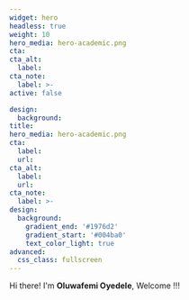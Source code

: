 ```yaml
---
widget: hero
headless: true
weight: 10
hero_media: hero-academic.png
cta: 
cta_alt:
  label: 
cta_note: 
  label: >-
active: false

design:
  background: 
title: 
hero_media: hero-academic.png
cta:
  label: 
  url: 
cta_alt:
  label: 
  url: 
cta_note:
  label: >-
design: 
  background:
    gradient_end: '#1976d2'
    gradient_start: '#004ba0'
    text_color_light: true
advanced:
  css_class: fullscreen
---
```


  Hi there! I'm **Oluwafemi Oyedele**, Welcome !!!

   
<style>
body{
text-align: justify}
</style>

  
